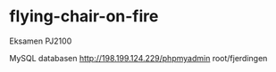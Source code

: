 # flying-chair-on-fire
Eksamen PJ2100


MySQL databasen
http://198.199.124.229/phpmyadmin
root/fjerdingen
